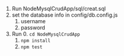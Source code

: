 1. Run NodeMysqlCrudApp/sql/creat.sql
2. set the database info in config/db.config.js
   1. username
   2. password
3. Run
   0. ``cd NodeMysqlCrudApp``   
   1. ``npm install``
   2.  ``npm test``
